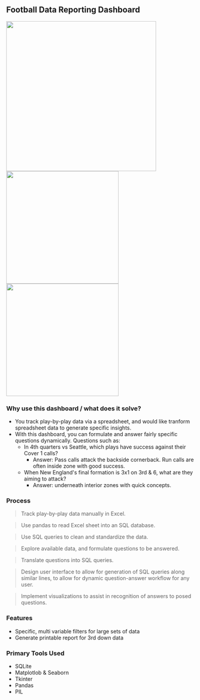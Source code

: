 ## Football Data Reporting Dashboard

<img src="https://i.gyazo.com/9ce330c34fcefa5cf6b1046a38f2f554.png " width="400">

<img src="https://i.gyazo.com/a639a9a1556cea884af232a4199c6841.png " width="300">

<img src="https://i.gyazo.com/00e5024f5ee7dfd2fba3f000fc5144c7.png " width="300">

### Why use this dashboard / what does it solve?
* You track play-by-play data via a spreadsheet, and would like tranform spreadsheet data to generate specific insights.
* With this dashboard, you can formulate and answer fairly specific questions dynamically. Questions such as:
  - In 4th quarters vs Seattle, which plays have success against their Cover 1 calls?
    - Answer: Pass calls attack the backside cornerback. Run calls are often inside zone with good success. 
  - When New England's final formation is 3x1 on 3rd & 6, what are they aiming to attack? 
    - Answer: underneath interior zones with quick concepts.

### Process
> Track play-by-play data manually in Excel.

> Use pandas to read Excel sheet into an SQL database.

> Use SQL queries to clean and standardize the data.

> Explore available data, and formulate questions to be answered.

> Translate questions into SQL queries.

> Design user interface to allow for generation of SQL queries along similar lines, to allow for dynamic question-answer workflow for any user.

> Implement visualizations to assist in recognition of answers to posed questions. 


### Features
* Specific, multi variable filters for large sets of data
* Generate printable report for 3rd down data

### Primary Tools Used
* SQLite
* Matplotlob & Seaborn
* Tkinter
* Pandas
* PIL

